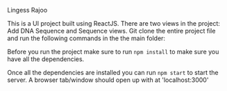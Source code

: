 Lingess Rajoo

This is a UI project built using ReactJS. 
There are two views in the project: Add DNA Sequence and Sequence views.
Git clone the entire project file and run the following commands in the the main folder:

Before you run the project make sure to run `npm install` to make sure you have all the dependencies.

Once all the dependencies are installed you can run `npm start` to start the server. A browser tab/window should open up with at 'localhost:3000' 





